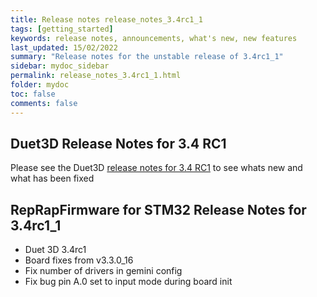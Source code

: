```yaml
---
title: Release notes release_notes_3.4rc1_1
tags: [getting_started]
keywords: release notes, announcements, what's new, new features
last_updated: 15/02/2022
summary: "Release notes for the unstable release of 3.4rc1_1"
sidebar: mydoc_sidebar
permalink: release_notes_3.4rc1_1.html
folder: mydoc
toc: false
comments: false
---
```


## Duet3D Release Notes for 3.4 RC1

Please see the Duet3D [release notes for 3.4 RC1](https://github.com/Duet3D/RepRapFirmware/wiki/Changelog-RRF-3.x-RC#reprapfirmware-340rc1) to see whats new and what has been fixed

## RepRapFirmware for STM32 Release Notes for 3.4rc1_1

* Duet 3D 3.4rc1
* Board fixes from v3.3.0_16
* Fix number of drivers in gemini config
* Fix bug pin A.0 set to input mode during board init